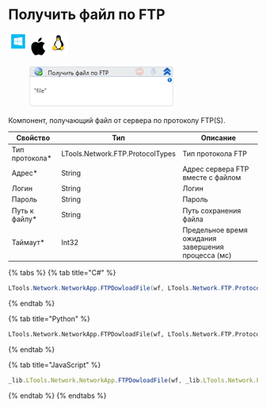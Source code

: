 # Получить файл по FTP

![](<../../../../.gitbook/assets/image (100) (1) (1) (1) (1) (1) (169).png>)

<figure><img src="../../../../.gitbook/assets/get_file_ftp.png" alt=""><figcaption></figcaption></figure>

Компонент, получающий файл от сервера по протоколу FTP(S).

| Свойство        | Тип                              | Описание                                           |
| --------------- | -------------------------------- | -------------------------------------------------- |
| Тип протокола\* | LTools.Network.FTP.ProtocolTypes | Тип протокола FTP                                  |
| Адрес\*         | String                           | Адрес сервера FTP вместе с файлом                  |
| Логин           | String                           | Логин                                              |
| Пароль          | String                           | Пароль                                             |
| Путь к файлу\*  | String                           | Путь сохранения файла                              |
| Таймаут\*       | Int32                            | Предельное время ожидания завершения процесса (мс) |

{% tabs %}
{% tab title="C#" %}
```csharp
LTools.Network.NetworkApp.FTPDowloadFile(wf, LTools.Network.FTP.ProtocolTypes.FTP, "server", "login", "pass", "Путь к файлу", 10000);
```
{% endtab %}

{% tab title="Python" %}
```python
LTools.Network.NetworkApp.FTPDowloadFile(wf, LTools.Network.FTP.ProtocolTypes.FTP, "server", "login", "pass", "Путь к файлу", 10000)
```
{% endtab %}

{% tab title="JavaScript" %}
```javascript
_lib.LTools.Network.NetworkApp.FTPDowloadFile(wf, _lib.LTools.Network.FTP.ProtocolTypes.FTP, "server", "login", "pass", "Путь к файлу", 10000);
```
{% endtab %}
{% endtabs %}
